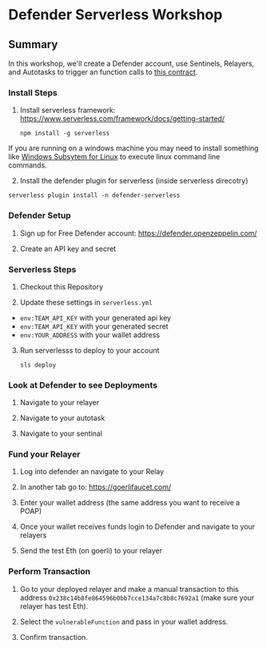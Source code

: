 # Defender Serverless Workshop


## Summary

In this workshop, we'll create a Defender account, use Sentinels, Relayers, and Autotasks to trigger an function calls to [this contract](https://goerli.etherscan.io/address/0x238c14b8fe864596b0bb7cce134a7c8b8c7692a1).  

### Install Steps

1. Install serverless framework: https://www.serverless.com/framework/docs/getting-started/

    `npm install -g serverless`
    
If you are running on a windows machine you may need to install something like [Windows Subsytem for Linux](https://learn.microsoft.com/en-us/windows/wsl/install) to execute linux command line commands.

2. Install the defender plugin for serverless (inside serverless direcotry)
```
serverless plugin install -n defender-serverless
```

### Defender Setup

1. Sign up for Free Defender account: https://defender.openzeppelin.com/

2. Create an API key and secret

### Serverless Steps

1. Checkout this Repository

2. Update these settings in `serverless.yml`
- `env:TEAM_API_KEY` with your generated api key
- `env:TEAM_API_KEY` with your generated secret
- `env:YOUR_ADDRESS` with your wallet address

3. Run serverlesss to deploy to your account

     `sls deploy`


### Look at Defender to see Deployments
1. Navigate to your relayer

2. Navigate to your autotask

3. Navigate to your sentinal
### Fund your Relayer

1. Log into defender an navigate to your Relay

2. In another tab go to: https://goerlifaucet.com/

3. Enter your wallet address (the same address you want to receive a POAP)

4. Once your wallet receives funds login to Defender and navigate to your relayers

5. Send the test Eth (on goerli) to your relayer

### Perform Transaction

1. Go to your deployed relayer and make a manual transaction to this address `0x238c14b8fe864596b0bb7cce134a7c8b8c7692a1` (make sure your relayer has test Eth).

2. Select the `vulnerableFunction` and pass in your wallet address.

3. Confirm transaction.


